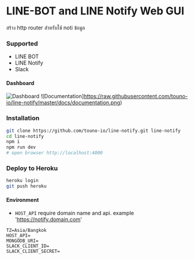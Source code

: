 # LINE-BOT and LINE Notify Web GUI
สร้าง http router สำหรับใช้ noti ข้อมูล

### Supported
- LINE BOT
- LINE Notify
- Slack

#### Dashboard
![Dashboard](https://raw.githubusercontent.com/touno-io/line-notify/master/docs/dashboard.png)
![Documentation]https://raw.githubusercontent.com/touno-io/line-notify/master/docs/documentation.png)

### Installation
```bash
git clone https://github.com/touno-io/line-notify.git line-notify
cd line-notify
npm i
npm run dev
# open browser http://localhost:4000
```

### Deploy to Heroku
```bash
heroku login
git push heroku
```

#### Environment

- `HOST_API` require domain name and api. example 'https://notify.domain.com'

```env
TZ=Asia/Bangkok
HOST_API=
MONGODB_URI=
SLACK_CLIENT_ID=
SLACK_CLIENT_SECRET=
```
